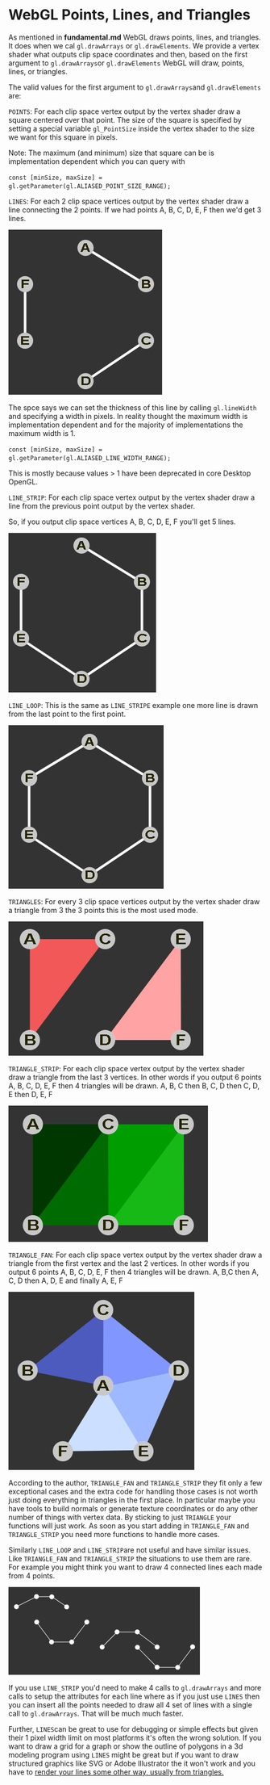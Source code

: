 # WebGL Points, Lines, and Triangles

As mentioned in **fundamental.md** WebGL draws points, lines, and triangles. It does when we cal `gl.drawArrays` or `gl.drawElements`. We provide a vertex shader what outputs clip space coordinates and then, based on the first argument to `gl.drawArrays`or `gl.drawElements` WebGL will draw, points, lines, or triangles.

The valid values for the first argument to `gl.drawArrays`and `gl.drawElements` are:

`POINTS`: For each clip space vertex output by the vertex shader draw a square centered over that point. The size of the square is specified by setting a special variable `gl_PointSize` inside the vertex shader to the size we want for this square in pixels. 

Note: The maximum (and minimum) size that square can be is implementation dependent which you can query with

`const [minSize, maxSize] = gl.getParameter(gl.ALIASED_POINT_SIZE_RANGE);`

`LINES`: For each 2 clip space vertices output by the vertex shader draw a line connecting the 2 points. If we had points A, B, C, D, E, F then we'd get 3 lines.

<img src="img/3-lines.jpg">

The spce says we can set the thickness of this line by calling `gl.lineWidth` and specifying a width in pixels. In reality thought the maximum width is implementation dependent and for the majority of implementations the maximum width is 1. 

`const [minSize, maxSize] = gl.getParameter(gl.ALIASED_LINE_WIDTH_RANGE);`

This is mostly because values > 1 have been deprecated in core Desktop OpenGL.

`LINE_STRIP`: For each clip space vertex output by the vertex shader draw a line from the previous point output by the vertex shader.

So, if you output clip space vertices A, B, C, D, E, F you'll get 5 lines.

<img src="img/5-lines.jpg">

`LINE_LOOP`: This is the same as `LINE_STRIPE` example one more line is drawn from the last point to the first point.

<img src="img/line-loop.jpg">

`TRIANGLES`: For every 3 clip space vertices output by the vertex shader draw a triangle from 3 the 3 points this is the most used mode.

<img src="img/triangle.jpg">

`TRIANGLE_STRIP`: For each clip space vertex output by the vertex shader draw a triangle from the last 3 vertices. In other words if you output 6 points A, B, C, D, E, F then 4 triangles will be drawn. A, B, C then B, C, D then C, D, E then D, E, F

<img src="img/4-triangles.jpg">

`TRIANGLE_FAN`: For each clip space vertex output by the vertex shader draw a triangle from the first vertex and the last 2 vertices. In other words if you output 6 points A, B, C, D, E, F then 4 triangles will be drawn. A, B,C then A, C, D then A, D, E and finally A, E, F

<img src="img/4-triangles_fan.jpg">

According to the author, `TRIANGLE_FAN` and `TRIANGLE_STRIP` they fit only a few exceptional cases and the extra code for handling those cases is not worth just doing everything in triangles in the first place. In particular maybe you have tools to build normals or generate texture coordinates or do any other number of things with vertex data. By sticking to just `TRIANGLE` your functions will just work. As soon as you start adding in `TRIANGLE_FAN` and `TRIANGLE_STRIP` you need more functions to handle more cases.

Similarly `LINE_LOOP` and `LINE_STRIP`are not useful and have similar issues. Like `TRIANGLE_FAN` and `TRIANGLE_STRIP` the situations to use them are rare. For example you might think you want to draw 4 connected lines each made from 4 points.

<img src="img/4-points.jpg">

If you use `LINE_STRIP` you'd need to make 4 calls to `gl.drawArrays` and more calls to setup the attributes for each line where as if you just use `LINES` then you can insert all the points needed to draw all 4 set of lines with a single call to `gl.drawArrays`.  That will be much much faster.

Further, `LINES`can be great to use for debugging or simple effects but given their 1 pixel width limit on most platforms it's often the wrong solution. If you want to draw a grid for a graph or show the outline of polygons in a 3d modeling program using `LINES` might be great but if you want to draw structured graphics like SVG or Adobe Illustrator the it won't work and you have to [render your lines some other way, usually from triangles.](https://mattdesl.svbtle.com/drawing-lines-is-hard)
